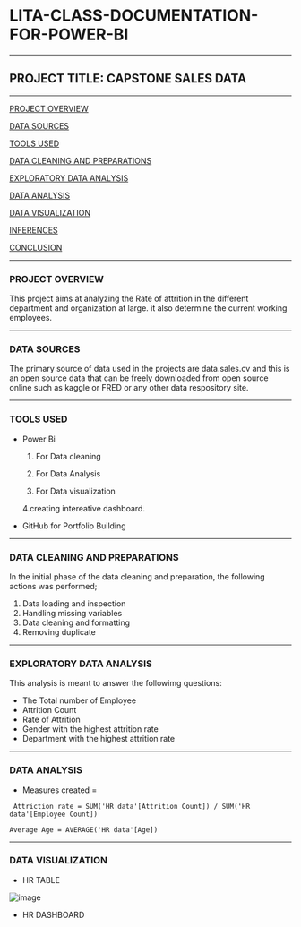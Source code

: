 # LITA-CLASS-DOCUMENTATION-FOR-POWER-BI

----

## PROJECT TITLE: CAPSTONE SALES DATA

----

[PROJECT OVERVIEW](#project-overview)

[DATA SOURCES](#data-sources)

[TOOLS USED](#tools-used)

[DATA CLEANING AND PREPARATIONS](#data-cleaning-and-preparations)

[EXPLORATORY DATA ANALYSIS](#exploratory-data-analysis)

[DATA ANALYSIS](#data-analysis)

[DATA VISUALIZATION](#data-visualization)

[INFERENCES](#inferences)

[CONCLUSION](#conclusion)

----

### PROJECT OVERVIEW
This project aims at analyzing the Rate of attrition in the different department and organization at large. it also determine the current working employees.

----

### DATA SOURCES
The primary source of data used in the projects are data.sales.cv and this is an open source data that can be freely downloaded from open source online such as kaggle or FRED or any other data respository site.

----

### TOOLS USED
  
- Power Bi
  
   1. For Data cleaning
  
   2. For Data Analysis
  
   3. For Data visualization
  
   4.creating intereative dashboard.
  
- GitHub for Portfolio Building
      
----

### DATA CLEANING AND PREPARATIONS
In the initial phase of the data cleaning and preparation, the following actions was performed;
   1. Data loading and inspection
   2. Handling missing variables
   3. Data cleaning and formatting
   4. Removing duplicate

----

### EXPLORATORY DATA ANALYSIS
This analysis is meant to answer the followimg questions:
   - The Total number of Employee
   - Attrition Count
   - Rate of Attrition
   - Gender with the highest attrition rate
   - Department with the highest attrition rate

----

### DATA ANALYSIS

- Measures created =
````
 Attriction rate = SUM('HR data'[Attrition Count]) / SUM('HR data'[Employee Count])
````
````
Average Age = AVERAGE('HR data'[Age])
````

----

### DATA VISUALIZATION

- HR TABLE

![image](https://github.com/user-attachments/assets/9f2e541d-74a2-45a0-aecb-5be39b5a59ff)

- HR DASHBOARD



